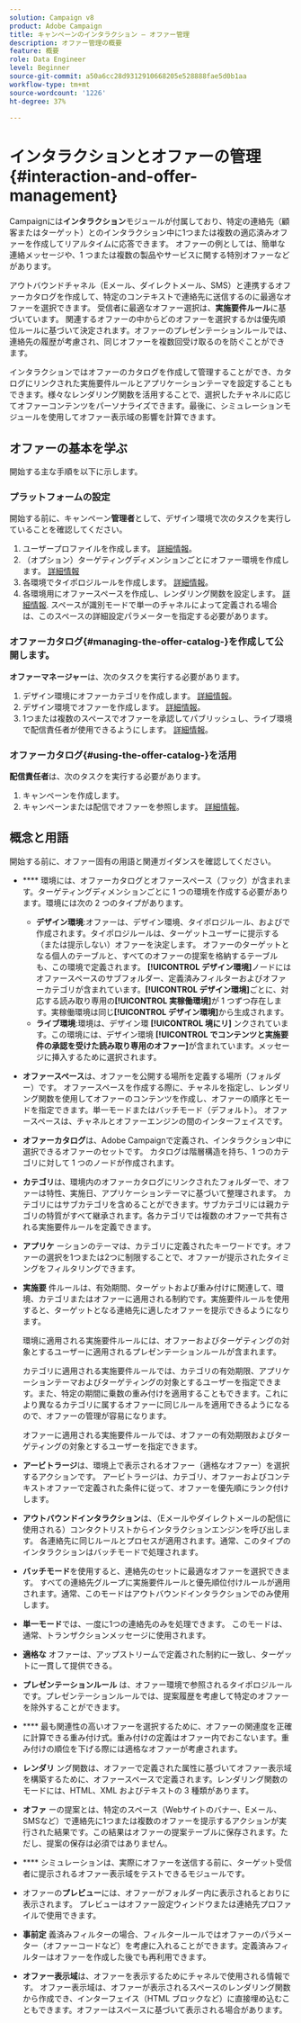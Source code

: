 ```yaml
---
solution: Campaign v8
product: Adobe Campaign
title: キャンペーンのインタラクション — オファー管理
description: オファー管理の概要
feature: 概要
role: Data Engineer
level: Beginner
source-git-commit: a50a6cc28d9312910668205e528888fae5d0b1aa
workflow-type: tm+mt
source-wordcount: '1226'
ht-degree: 37%

---
```


# インタラクションとオファーの管理{#interaction-and-offer-management}

Campaignには&#x200B;**インタラクション**&#x200B;モジュールが付属しており、特定の連絡先（顧客またはターゲット）とのインタラクション中に1つまたは複数の適応済みオファーを作成してリアルタイムに応答できます。 オファーの例としては、簡単な連絡メッセージや、1 つまたは複数の製品やサービスに関する特別オファーなどがあります。

アウトバウンドチャネル（Eメール、ダイレクトメール、SMS）と連携するオファーカタログを作成して、特定のコンテキストで連絡先に送信するのに最適なオファーを選択できます。 受信者に最適なオファー選択は、**実施要件ルール**&#x200B;に基づいています。 関連するオファーの中からどのオファーを選択するかは優先順位ルールに基づいて決定されます。オファーのプレゼンテーションルールでは、連絡先の履歴が考慮され、同じオファーを複数回受け取るのを防ぐことができます。

インタラクションではオファーのカタログを作成して管理することができ、カタログにリンクされた実施要件ルールとアプリケーションテーマを設定することもできます。様々なレンダリング関数を活用することで、選択したチャネルに応じてオファーコンテンツをパーソナライズできます。最後に、シミュレーションモジュールを使用してオファー表示域の影響を計算できます。

## オファーの基本を学ぶ

開始する主な手順を以下に示します。

### プラットフォームの設定

開始する前に、キャンペーン&#x200B;**管理者**&#x200B;として、デザイン環境で次のタスクを実行していることを確認してください。

1. ユーザープロファイルを作成します。 [詳細情報](interaction-operators.md)。
1. （オプション）ターゲティングディメンションごとにオファー環境を作成します。 [詳細情報](interaction-env.md)
1. 各環境でタイポロジルールを作成します。 [詳細情報](interaction-offer.md#offer-presentation)。
1. 各環境用にオファースペースを作成し、レンダリング関数を設定します。 [詳細情報](interaction-offer-spaces.md).
スペースが識別モードで単一のチャネルによって定義される場合は、このスペースの詳細設定パラメーターを指定する必要があります。

### オファーカタログ{#managing-the-offer-catalog-}を作成して公開します。

**オファーマネージャー**&#x200B;は、次のタスクを実行する必要があります。

1. デザイン環境にオファーカテゴリを作成します。 [詳細情報](interaction-offer-catalog.md#creating-offer-categories)。
1. デザイン環境でオファーを作成します。 [詳細情報](interaction-offer.md)。
1. 1つまたは複数のスペースでオファーを承認してパブリッシュし、ライブ環境で配信責任者が使用できるようにします。 [詳細情報](interaction-offer.md#approve-offers)。

### オファーカタログ{#using-the-offer-catalog-}を活用

**配信責任者**&#x200B;は、次のタスクを実行する必要があります。

1. キャンペーンを作成します。
1. キャンペーンまたは配信でオファーを参照します。 [詳細情報](interaction-send-offers.md)。


## 概念と用語

開始する前に、オファー固有の用語と関連ガイダンスを確認してください。

* **** 環境には、オファーカタログとオファースペース（フック）が含まれます。ターゲティングディメンションごとに 1 つの環境を作成する必要があります。環境には次の 2 つのタイプがあります。

   * **デザイン環境**:オファーは、デザイン環境、タイポロジルール、およびで作成されます。タイポロジルールは、ターゲットユーザーに提示する（または提示しない）オファーを決定します。 オファーのターゲットとなる個人のテーブルと、すべてのオファーの提案を格納するテーブルも、この環境で定義されます。 **[!UICONTROL デザイン環境]**&#x200B;ノードにはオファースペースのサブフォルダー、定義済みフィルターおよびオファーカテゴリが含まれています。**[!UICONTROL デザイン環境]**&#x200B;ごとに、対応する読み取り専用の&#x200B;**[!UICONTROL 実稼働環境]**&#x200B;が 1 つずつ存在します。実稼働環境は同じ&#x200B;**[!UICONTROL デザイン環境]**&#x200B;から生成されます。
   * **ライブ環境**:環境は、デザイン環 **[!UICONTROL 境にリ]** ンクされています。この環境には、デザイン環境 **[!UICONTROL でコンテンツと実施要件の承認を受けた読み取り専用のオファー]**&#x200B;が含まれています。メッセージに挿入するために選択されます。

* **オファースペース**&#x200B;は、オファーを公開する場所を定義する場所（フォルダー）です。 オファースペースを作成する際に、チャネルを指定し、レンダリング関数を使用してオファーのコンテンツを作成し、オファーの順序とモードを指定できます。単一モードまたはバッチモード（デフォルト）。 オファースペースは、チャネルとオファーエンジンの間のインターフェイスです。
* **オファーカタログ**&#x200B;は、Adobe Campaignで定義され、インタラクション中に選択できるオファーのセットです。 カタログは階層構造を持ち、1 つのカテゴリに対して 1 つのノードが作成されます。
* **カテゴリ**&#x200B;は、環境内のオファーカタログにリンクされたフォルダーで、オファーは特性、実施日、アプリケーションテーマに基づいて整理されます。 カテゴリにはサブカテゴリを含めることができます。サブカテゴリには親カテゴリの特質がすべて継承されます。各カテゴリでは複数のオファーで共有される実施要件ルールを定義できます。
* **アプリケ** ーションのテーマは、カテゴリに定義されたキーワードです。オファーの選択を1つまたは2つに制限することで、オファーが提示されたタイミングをフィルタリングできます。
* **実施要** 件ルールは、有効期間、ターゲットおよび重み付けに関連して、環境、カテゴリまたはオファーに適用される制約です。実施要件ルールを使用すると、ターゲットとなる連絡先に適したオファーを提示できるようになります。

   環境に適用される実施要件ルールには、オファーおよびターゲティングの対象とするユーザーに適用されるプレゼンテーションルールが含まれます。

   カテゴリに適用される実施要件ルールでは、カテゴリの有効期限、アプリケーションテーマおよびターゲティングの対象とするユーザーを指定できます。また、特定の期間に乗数の重み付けを適用することもできます。これにより異なるカテゴリに属するオファーに同じルールを適用できるようになるので、オファーの管理が容易になります。

   オファーに適用される実施要件ルールでは、オファーの有効期限およびターゲティングの対象とするユーザーを指定できます。

* **アービトラージ**&#x200B;は、環境上で表示されるオファー（適格なオファー）を選択するアクションです。 アービトラージは、カテゴリ、オファーおよびコンテキストオファーで定義された条件に従って、オファーを優先順にランク付けします。
* **アウトバウンドインタラクション**&#x200B;は、（Eメールやダイレクトメールの配信に使用される）コンタクトリストからインタラクションエンジンを呼び出します。 各連絡先に同じルールとプロセスが適用されます。通常、このタイプのインタラクションはバッチモードで処理されます。
* **バッチモード**&#x200B;を使用すると、連絡先のセットに最適なオファーを選択できます。 すべての連絡先グループに実施要件ルールと優先順位付けルールが適用されます。通常、このモードはアウトバウンドインタラクションでのみ使用します。
* **単一モード**&#x200B;では、一度に1つの連絡先のみを処理できます。 このモードは、通常、トランザクションメッセージに使用されます。
* **適格な** オファーは、アップストリームで定義された制約に一致し、ターゲットに一貫して提供できる。
* **プレゼンテーションルール** は、オファー環境で参照されるタイポロジルールです。プレゼンテーションルールでは、提案履歴を考慮して特定のオファーを除外することができます。
* **** 最も関連性の高いオファーを選択するために、オファーの関連度を正確に計算できる重み付け式。重み付けの定義はオファー内でおこないます。重み付けの順位を下げる際には適格なオファーが考慮されます。
* **レンダリ** ング関数は、オファーで定義された属性に基づいてオファー表示域を構築するために、オファースペースで定義されます。レンダリング関数のモードには、HTML、XML およびテキストの 3 種類があります。
* **オファ** ーの提案とは、特定のスペース（Webサイトのバナー、Eメール、SMSなど）で連絡先に1つまたは複数のオファーを提示するアクションが実行された結果です。この結果はオファーの提案テーブルに保存されます。ただし、提案の保存は必須ではありません。
* **** シミュレーションは、実際にオファーを送信する前に、ターゲット受信者に提示されるオファー表示域をテストできるモジュールです。
* オファーの&#x200B;**プレビュー**&#x200B;には、オファーがフォルダー内に表示されるとおりに表示されます。 プレビューはオファー設定ウィンドウまたは連絡先プロファイルで使用できます。
* **事前定** 義済みフィルターの場合、フィルタールールではオファーのパラメーター（オファーコードなど）を考慮に入れることができます。定義済みフィルターはオファーを作成した後でも再利用できます。
* **オファー表示域**&#x200B;は、オファーを表示するためにチャネルで使用される情報です。 オファー表示域は、オファーが表示されるスペースのレンダリング関数から作成でき、インターフェイス（HTML ブロックなど）に直接埋め込むこともできます。オファーはスペースに基づいて表示される場合があります。

